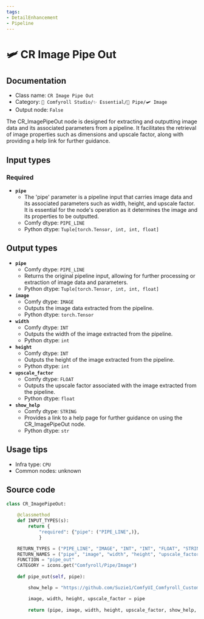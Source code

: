 ```yaml
---
tags:
- DetailEnhancement
- Pipeline
---
```


# 🛩️ CR Image Pipe Out
## Documentation
- Class name: `CR Image Pipe Out`
- Category: `🧩 Comfyroll Studio/✨ Essential/🎷 Pipe/🛩️ Image`
- Output node: `False`

The CR_ImagePipeOut node is designed for extracting and outputting image data and its associated parameters from a pipeline. It facilitates the retrieval of image properties such as dimensions and upscale factor, along with providing a help link for further guidance.
## Input types
### Required
- **`pipe`**
    - The 'pipe' parameter is a pipeline input that carries image data and its associated parameters such as width, height, and upscale factor. It is essential for the node's operation as it determines the image and its properties to be outputted.
    - Comfy dtype: `PIPE_LINE`
    - Python dtype: `Tuple[torch.Tensor, int, int, float]`
## Output types
- **`pipe`**
    - Comfy dtype: `PIPE_LINE`
    - Returns the original pipeline input, allowing for further processing or extraction of image data and parameters.
    - Python dtype: `Tuple[torch.Tensor, int, int, float]`
- **`image`**
    - Comfy dtype: `IMAGE`
    - Outputs the image data extracted from the pipeline.
    - Python dtype: `torch.Tensor`
- **`width`**
    - Comfy dtype: `INT`
    - Outputs the width of the image extracted from the pipeline.
    - Python dtype: `int`
- **`height`**
    - Comfy dtype: `INT`
    - Outputs the height of the image extracted from the pipeline.
    - Python dtype: `int`
- **`upscale_factor`**
    - Comfy dtype: `FLOAT`
    - Outputs the upscale factor associated with the image extracted from the pipeline.
    - Python dtype: `float`
- **`show_help`**
    - Comfy dtype: `STRING`
    - Provides a link to a help page for further guidance on using the CR_ImagePipeOut node.
    - Python dtype: `str`
## Usage tips
- Infra type: `CPU`
- Common nodes: unknown


## Source code
```python
class CR_ImagePipeOut:
    
    @classmethod
    def INPUT_TYPES(s):
        return {
            "required": {"pipe": ("PIPE_LINE",)},
            }

    RETURN_TYPES = ("PIPE_LINE", "IMAGE", "INT", "INT", "FLOAT", "STRING", )
    RETURN_NAMES = ("pipe", "image", "width", "height", "upscale_factor", "show_help", )
    FUNCTION = "pipe_out"
    CATEGORY = icons.get("Comfyroll/Pipe/Image")
    
    def pipe_out(self, pipe):

        show_help = "https://github.com/Suzie1/ComfyUI_Comfyroll_CustomNodes/wiki/Pipe-Nodes#cr-image-pipe-out"

        image, width, height, upscale_factor = pipe
        
        return (pipe, image, width, height, upscale_factor, show_help, )

```
